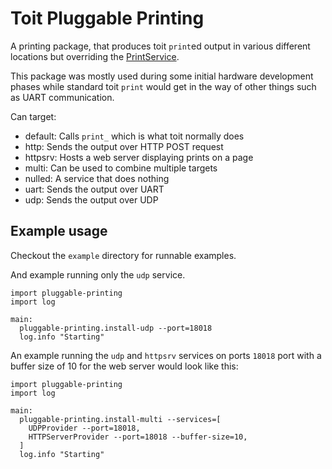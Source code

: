 # Toit Pluggable Printing

A printing package, that produces toit `print`ed output in various different locations but overriding the [PrintService](https://libs.toit.io/system/api/print/class-PrintService).

This package was mostly used during some initial hardware development phases while standard toit `print` would get in the way of other things such as UART communication.

Can target:
 - default: Calls `print_` which is what toit normally does
 - http: Sends the output over HTTP POST request
 - httpsrv: Hosts a web server displaying prints on a page
 - multi: Can be used to combine multiple targets
 - nulled: A service that does nothing
 - uart: Sends the output over UART
 - udp: Sends the output over UDP

## Example usage

Checkout the `example` directory for runnable examples.

And example running only the `udp` service.

```toit
import pluggable-printing
import log

main:
  pluggable-printing.install-udp --port=18018
  log.info "Starting"
```

An example running the `udp` and `httpsrv` services on ports `18018` port with a buffer size of 10 for the web server would look like this:

```toit
import pluggable-printing
import log

main:
  pluggable-printing.install-multi --services=[
    UDPProvider --port=18018,
    HTTPServerProvider --port=18018 --buffer-size=10,
  ]
  log.info "Starting"
```